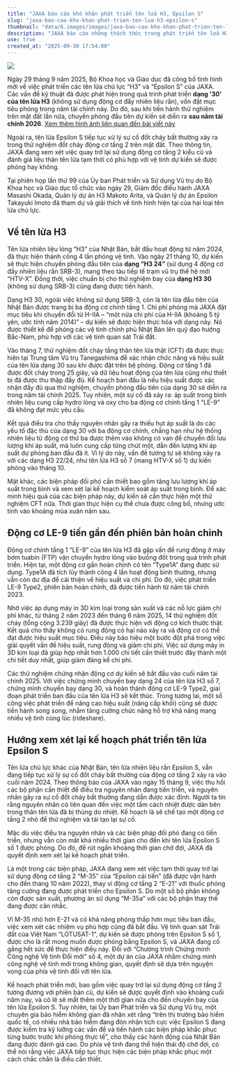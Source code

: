 ```yaml
---
title: "JAXA báo cáo khó khăn phát triển tên lửa H3, Epsilon S"
slug: "jaxa-bao-cao-kho-khan-phat-trien-ten-lua-h3-epsilon-s"
thumbnail: "data/6.images/images/jaxa-bao-cao-kho-khan-phat-trien-ten-lua-h3-epsilon-s.webp"
description: "JAXA báo cáo những thách thức trong phát triển tên lửa H3 và Epsilon S. Dạng H3 30 sẽ bị trì hoãn đến năm 2026, còn Epsilon S gặp sự cố động cơ tầng 2 và đang xem xét kế hoạch sửa đổi."
use: true
created_at: "2025-09-30 17:54:00"
---
```


![](/images/20250930-00000005-impress-000-1-view.webp)

Ngày 29 tháng 9 năm 2025, Bộ Khoa học và Giáo dục đã công bố tình hình mới về việc phát triển các tên lửa chủ lực “H3” và “Epsilon S” của JAXA. Các vấn đề kỹ thuật đã được phát hiện trong quá trình phát triển **dạng '30' của tên lửa H3** (không sử dụng động cơ đẩy nhiên liệu rắn), vốn đặt mục tiêu phóng trong năm tài chính này. Do đó, sau khi tiến hành thử nghiệm trên mặt đất lần nữa, chuyến phóng đầu tiên dự kiến sẽ diễn ra **sau năm tài chính 2026**.
[Xem thêm hình ảnh liên quan đến bài viết này](https://www.watch.impress.co.jp/img/ipw/docs/2051/037/html/h02_o.jpg.html)

Ngoài ra, tên lửa Epsilon S tiếp tục xử lý sự cố đốt cháy bất thường xảy ra trong thử nghiệm đốt cháy động cơ tầng 2 trên mặt đất. Theo thông tin, JAXA đang xem xét việc quay trở lại sử dụng động cơ tầng 2 kiểu cũ và đánh giá liệu thân tên lửa tạm thời có phù hợp với vệ tinh dự kiến sẽ được phóng hay không.

Tại phiên họp lần thứ 99 của Ủy ban Phát triển và Sử dụng Vũ trụ do Bộ Khoa học và Giáo dục tổ chức vào ngày 29, Giám đốc điều hành JAXA Masashi Okada, Quản lý dự án H3 Makoto Arita, và Quản lý dự án Epsilon Takayuki Imoto đã tham dự và giải thích về tình hình hiện tại của hai loại tên lửa chủ lực.

## Về tên lửa H3

Tên lửa nhiên liệu lỏng “H3” của Nhật Bản, bắt đầu hoạt động từ năm 2024, đã thực hiện thành công 4 lần phóng vệ tinh. Vào ngày 21 tháng 10, dự kiến sẽ thực hiện chuyến phóng đầu tiên của **dạng “H3 24”** (sử dụng 4 động cơ đẩy nhiên liệu rắn SRB-3), mang theo tàu tiếp tế trạm vũ trụ thế hệ mới “HTV-X”. Đồng thời, việc chuẩn bị cho thử nghiệm bay của **dạng H3 30** (không sử dụng SRB-3) cũng đang được tiến hành.

Dạng H3 30, ngoài việc không sử dụng SRB-3, còn là tên lửa đầu tiên của Nhật Bản được trang bị ba động cơ chính tầng 1. Chi phí phóng mà JAXA đặt mục tiêu khi chuyển đổi từ H-IIA – “một nửa chi phí của H-IIA (khoảng 5 tỷ yên, ước tính năm 2014)” – dự kiến sẽ được hiện thực hóa với dạng này. Nó được thiết kế để phóng các vệ tinh chính phủ Nhật Bản lên quỹ đạo hướng Bắc-Nam, phù hợp với các vệ tinh quan sát Trái đất.

Vào tháng 7, thử nghiệm đốt cháy tầng thân tên lửa thật (CFT) đã được thực hiện tại Trung tâm Vũ trụ Tanegashima để xác nhận chức năng và hiệu suất của tên lửa dạng 30 sau khi được đặt trên bệ phóng. Động cơ tầng 1 đã được đốt cháy trong 25 giây, và dữ liệu hoạt động của tên lửa cũng như thiết bị đã được thu thập đầy đủ. Kế hoạch ban đầu là nếu hiệu suất được xác nhận đầy đủ qua thử nghiệm, chuyến phóng đầu tiên của dạng 30 sẽ diễn ra trong năm tài chính 2025. Tuy nhiên, một sự cố đã xảy ra: áp suất trong bình nhiên liệu cung cấp hydro lỏng và oxy cho ba động cơ chính tầng 1 “LE-9” đã không đạt mức yêu cầu.

Kết quả điều tra cho thấy nguyên nhân gây ra thiếu hụt áp suất là do các yếu tố đặc thù của dạng 30 với ba động cơ chính, chẳng hạn như hệ thống nhiên liệu từ động cơ thứ ba được thêm vào không có van để chuyển đổi lưu lượng khí áp suất, mà luôn cung cấp từng chút một, dẫn đến lượng khí áp suất dự phòng ban đầu đã ít. Vì lý do này, vấn đề tương tự sẽ không xảy ra với các dạng H3 22/24, như tên lửa H3 số 7 (mang HTV-X số 1) dự kiến phóng vào tháng 10.

Mặt khác, các biện pháp đối phó cần thiết bao gồm tăng lưu lượng khí áp suất trong bình và xem xét lại kế hoạch kiểm soát áp suất trong bình. Để xác minh hiệu quả của các biện pháp này, dự kiến sẽ cần thực hiện một thử nghiệm CFT nữa. Thời gian thực hiện cụ thể chưa được công bố, nhưng ước tính vào khoảng mùa xuân năm sau.

## Động cơ LE-9 tiến gần đến phiên bản hoàn chỉnh

Động cơ chính tầng 1 “LE-9” của tên lửa H3 đã gặp vấn đề rung động ở máy bơm tuabin (FTP) vận chuyển hydro lỏng vào buồng đốt trong quá trình phát triển. Hiện tại, một động cơ gần hoàn chỉnh có tên “Type1A” đang được sử dụng. Type1A đã tích lũy thành công 4 lần hoạt động bình thường, nhưng vẫn còn dư địa để cải thiện về hiệu suất và chi phí. Do đó, việc phát triển LE-9 Type2, phiên bản hoàn chỉnh, đã được tiến hành từ năm tài chính 2023.

Nhờ việc áp dụng máy in 3D kim loại trong sản xuất và các nỗ lực giảm chi phí khác, từ tháng 2 năm 2023 đến tháng 6 năm 2025, 14 thử nghiệm đốt cháy (tổng cộng 3.239 giây) đã được thực hiện với động cơ kích thước thật. Kết quả cho thấy không có rung động có hại nào xảy ra và động cơ có thể đạt được hiệu suất mục tiêu. Điều này báo hiệu một bước đột phá trong việc giải quyết vấn đề hiệu suất, rung động và giảm chi phí. Việc sử dụng máy in 3D kim loại đã giúp hợp nhất hơn 1.000 chi tiết cần thiết trước đây thành một chi tiết duy nhất, giúp giảm đáng kể chi phí.

Các thử nghiệm chứng nhận động cơ dự kiến sẽ bắt đầu vào cuối năm tài chính 2025. Với việc chứng minh chuyến bay dạng 24 của tên lửa H3 số 7, chứng minh chuyến bay dạng 30, và hoàn thành động cơ LE-9 Type2, giai đoạn phát triển ban đầu của tên lửa H3 sẽ kết thúc. Trong tương lai, một số công việc phát triển để nâng cao hiệu suất (nâng cấp khối) cũng sẽ được tiến hành song song, nhằm tăng cường chức năng hỗ trợ khả năng mang nhiều vệ tinh cùng lúc (rideshare).

## Hướng xem xét lại kế hoạch phát triển tên lửa Epsilon S

Tên lửa chủ lực khác của Nhật Bản, tên lửa nhiên liệu rắn Epsilon S, vẫn đang tiếp tục xử lý sự cố đốt cháy bất thường của động cơ tầng 2 xảy ra vào cuối năm 2024. Theo thông báo của JAXA vào ngày 15 tháng 9, việc thu hồi các bộ phận cần thiết để điều tra nguyên nhân đang tiến triển, và nguyên nhân gây ra sự cố đốt cháy bất thường đang dần được xác định. Người ta tin rằng nguyên nhân có liên quan đến việc một tấm cách nhiệt được dán bên trong thân tên lửa đã bị thủng do nhiệt. Kế hoạch là sẽ chế tạo một động cơ tầng 2 nhỏ để thử nghiệm và tái tạo lại sự cố.

Mặc dù việc điều tra nguyên nhân và các biện pháp đối phó đang có tiến triển, nhưng vẫn còn mất khá nhiều thời gian cho đến khi tên lửa Epsilon S số 1 được phóng. Do đó, để rút ngắn khoảng thời gian chờ đợi, JAXA đã quyết định xem xét lại kế hoạch phát triển.

Là một trong các biện pháp, JAXA đang xem xét việc tạm thời quay trở lại sử dụng động cơ tầng 2 “M-35” của “Epsilon cải tiến” (đã được vận hành cho đến tháng 10 năm 2022), thay vì động cơ tầng 2 “E-21” với thuốc phóng tăng cường đang được phát triển cho Epsilon S. Do một số bộ phận không còn được sản xuất, phương án sử dụng “M-35a” với các bộ phận thay thế đang được cân nhắc.

Vì M-35 nhỏ hơn E-21 và có khả năng phóng thấp hơn mục tiêu ban đầu, việc xem xét các nhiệm vụ phù hợp cũng đã bắt đầu. Vệ tinh quan sát Trái đất của Việt Nam “LOTUSAT-1”, dự kiến sẽ được phóng trên Epsilon S số 1, được cho là rất mong muốn được phóng bằng Epsilon S, và JAXA đang cố gắng hết sức để thực hiện điều này. Đối với “Chương trình Chứng minh Công nghệ Vệ tinh Đổi mới” số 4, một dự án của JAXA nhằm chứng minh công nghệ vệ tinh mới trong không gian, quyết định sẽ dựa trên nguyện vọng của phía vệ tinh đối với tên lửa.

Kế hoạch phát triển mới, bao gồm việc quay trở lại sử dụng động cơ tầng 2 tương đương với phiên bản cũ, dự kiến sẽ được quyết định vào khoảng cuối năm nay, và có lẽ sẽ mất thêm một thời gian nữa cho đến chuyến bay của tên lửa Epsilon S. Tuy nhiên, tại Ủy ban Phát triển và Sử dụng Vũ trụ, một chuyên gia bảo hiểm không gian đã nhận xét rằng “trên thị trường bảo hiểm quốc tế, có nhiều nhà bảo hiểm đang đón nhận tích cực việc Epsilon S đang được kiểm tra kỹ lưỡng các vấn đề và tiến hành các biện pháp khắc phục từng bước trước khi phóng thực tế”, cho thấy các hành động của Nhật Bản đang được đánh giá cao. Do phía vệ tinh đang thể hiện thái độ chờ đợi, có thể nói rằng việc JAXA tiếp tục thực hiện các biện pháp khắc phục một cách chắc chắn là điều cần thiết.